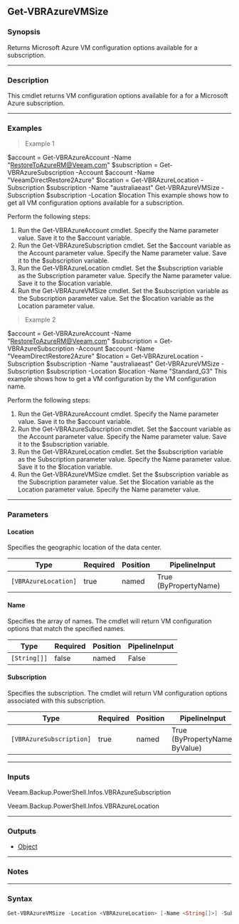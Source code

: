 Get-VBRAzureVMSize
------------------

### Synopsis
Returns Microsoft Azure VM configuration options available for a subscription.

---

### Description

This cmdlet returns VM configuration options available for a for a Microsoft Azure subscription.

---

### Examples
> Example 1

$account = Get-VBRAzureAccount -Name "RestoreToAzureRM@Veeam.com"
$subscription = Get-VBRAzureSubscription -Account $account -Name "VeeamDirectRestore2Azure"
$location = Get-VBRAzureLocation -Subscription $subscription -Name "australiaeast"
Get-VBRAzureVMSize -Subscription $subscription -Location $location
This example shows how to get all VM configuration options available for a subscription.

Perform the following steps:
1. Run the Get-VBRAzureAccount cmdlet. Specify the Name parameter value. Save it to the $account variable.
2. Run the Get-VBRAzureSubscription cmdlet. Set the $account variable as the Account parameter value. Specify the Name parameter value. Save it to the $subscription variable.
3. Run the Get-VBRAzureLocation cmdlet. Set the $subscription variable as the Subscription parameter value. Specify the Name parameter value. Save it to the $location variable.
4. Run the Get-VBRAzureVMSize cmdlet. Set the $subscription variable as the Subscription parameter value. Set the $location variable as the Location parameter value.
> Example 2

$account = Get-VBRAzureAccount -Name "RestoreToAzureRM@Veeam.com"
$subscription = Get-VBRAzureSubscription -Account $account -Name "VeeamDirectRestore2Azure"
$location = Get-VBRAzureLocation -Subscription $subscription -Name "australiaeast"
Get-VBRAzureVMSize -Subscription $subscription -Location $location -Name "Standard_G3"
This example shows how to get a VM configuration by the VM configuration name.

Perform the following steps:
1. Run the Get-VBRAzureAccount cmdlet. Specify the Name parameter value. Save it to the $account variable.
2. Run the Get-VBRAzureSubscription cmdlet. Set the $account variable as the Account parameter value. Specify the Name parameter value. Save it to the $subscription variable.
3. Run the Get-VBRAzureLocation cmdlet. Set the $subscription variable as the Subscription parameter value. Specify the Name parameter value. Save it to the $location variable.
4. Run the Get-VBRAzureVMSize cmdlet. Set the $subscription variable as the Subscription parameter value. Set the $location variable as the Location parameter value. Specify the Name parameter value.

---

### Parameters
#### **Location**
Specifies the geographic location of the data center.

|Type                |Required|Position|PipelineInput        |
|--------------------|--------|--------|---------------------|
|`[VBRAzureLocation]`|true    |named   |True (ByPropertyName)|

#### **Name**
Specifies the array of names.
The cmdlet will return VM configuration options that match the specified names.

|Type        |Required|Position|PipelineInput|
|------------|--------|--------|-------------|
|`[String[]]`|false   |named   |False        |

#### **Subscription**
Specifies the subscription.
The cmdlet will return VM configuration options associated with this subscription.

|Type                    |Required|Position|PipelineInput                 |
|------------------------|--------|--------|------------------------------|
|`[VBRAzureSubscription]`|true    |named   |True (ByPropertyName, ByValue)|

---

### Inputs
Veeam.Backup.PowerShell.Infos.VBRAzureSubscription

Veeam.Backup.PowerShell.Infos.VBRAzureLocation

---

### Outputs
* [Object](https://learn.microsoft.com/en-us/dotnet/api/System.Object)

---

### Notes

---

### Syntax
```PowerShell
Get-VBRAzureVMSize -Location <VBRAzureLocation> [-Name <String[]>] -Subscription <VBRAzureSubscription> [<CommonParameters>]
```

